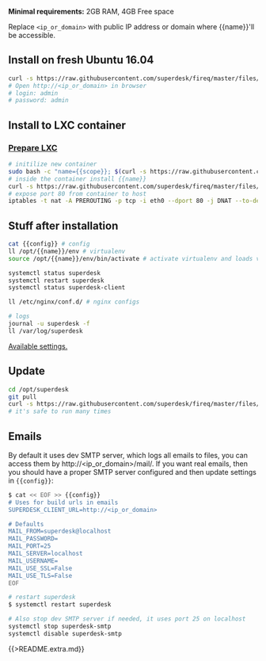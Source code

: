 **Minimal requirements:**
2GB RAM, 4GB Free space

Replace `<ip_or_domain>` with public IP address or domain where {{name}}'ll be accessible.

## Install on fresh Ubuntu 16.04
```sh
curl -s https://raw.githubusercontent.com/superdesk/fireq/master/files/{{name}}/install | sudo bash
# Open http://<ip_or_domain> in browser
# login: admin
# password: admin
```

## Install to LXC container

### [Prepare LXC](../../docs/lxc.md)

```sh
# initilize new container
sudo bash -c "name={{scope}}; $(curl -s https://raw.githubusercontent.com/superdesk/fireq/master/files/superdesk/lxc-init)"
# inside the container install {{name}}
curl -s https://raw.githubusercontent.com/superdesk/fireq/master/files/{{name}}/install | bash
# expose port 80 from container to host
iptables -t nat -A PREROUTING -p tcp -i eth0 --dport 80 -j DNAT --to-destination $(sudo lxc-info -iH -n {{scope}})
```

## Stuff after installation
```sh
cat {{config}} # config
ll /opt/{{name}}/env # virtualenv
source /opt/{{name}}/env/bin/activate # activate virtualenv and loads variables from {{config}}

systemctl status superdesk
systemctl restart superdesk
systemctl status superdesk-client

ll /etc/nginx/conf.d/ # nginx configs

# logs
journal -u superdesk -f
ll /var/log/superdesk
```

[Available settings.](https://superdesk.readthedocs.io/en/latest/settings.html#default-settings)

## Update
```sh
cd /opt/superdesk
git pull
curl -s https://raw.githubusercontent.com/superdesk/fireq/master/files/{{name}}/install | sudo bash
# it's safe to run many times
```

## Emails
By default it uses dev SMTP server, which logs all emails to files, you can access them by http://<ip_or_domain>/mail/. If you want real emails, then you should have a proper SMTP server configured and then update settings in `{{config}}`:
```sh
$ cat << EOF >> {{config}}
# Uses for build urls in emails
SUPERDESK_CLIENT_URL=http://<ip_or_domain>

# Defaults
MAIL_FROM=superdesk@localhost
MAIL_PASSWORD=
MAIL_PORT=25
MAIL_SERVER=localhost
MAIL_USERNAME=
MAIL_USE_SSL=False
MAIL_USE_TLS=False
EOF

# restart superdesk
$ systemctl restart superdesk

# Also stop dev SMTP server if needed, it uses port 25 on localhost
systemctl stop superdesk-smtp
systemctl disable superdesk-smtp

```

{{>README.extra.md}}
